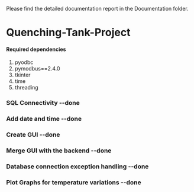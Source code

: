 Please find the detailed documentation report in the Documentation folder.

# Quenching-Tank-Project

#### Required dependencies

1. pyodbc
2. pymodbus==2.4.0
3. tkinter
4. time
5. threading
   

### SQL Connectivity --done
### Add date and time --done
### Create GUI --done
### Merge GUI with the backend --done
### Database connection exception handling --done
### Plot Graphs for temperature variations --done

